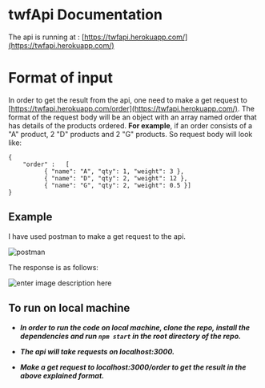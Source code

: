# twfApi Documentation 

The api is running at : [https://twfapi.herokuapp.com/](https://twfapi.herokuapp.com/)


# Format of input
In order to get the result from the api, one need to make a get request to [https://twfapi.herokuapp.com/order](https://twfapi.herokuapp.com/).
The format of the request body will be an object with an array named order that has details of the products ordered.
**For example**, if an order consists of a "A" product, 2 "D" products and 2 "G" products. 
So request body will look like:

    {
    	"order" :	[ 
    		  { "name": "A", "qty": 1, "weight": 3 },
    		  { "name": "D", "qty": 2, "weight": 12 },
    		  { "name": "G", "qty": 2, "weight": 0.5 }]
    }


## Example
I have used postman to make a get request to the api.

![postman](https://i.ibb.co/7rzfRZL/postman.png)


The response is as follows:

![enter image description here](https://i.ibb.co/ry9Vtgw/response.png)


## To run on local machine
 - ***In order to run the code on local machine, clone the repo, install the dependencies and run `npm start` in the root directory of the
   repo.***
   
 - ***The api will take requests on localhost:3000.***
 - ***Make a get request to localhost:3000/order to get the result in the above explained format.***
